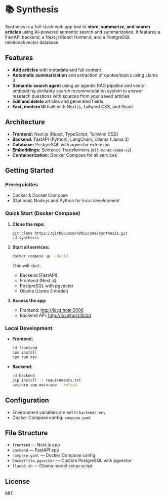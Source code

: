 # 📚 Synthesis

Synthesis is a full-stack web app tool to **store, summarize, and search articles** using AI-powered semantic search and summarization. It features a FastAPI backend, a Next.js/React frontend, and a PostgreSQL relational/vector database.

## Features

- **Add articles** with metadata and full content
- **Automatic summarization** and extraction of quotes/topics using Llama 3
- **Semantic search agent** using an agentic RAG pipeline and vector embedding similarity search recommendation system to answer research questions with sources from your saved articles
- **Edit and delete** articles and generated fields
- **Fast, modern UI** built with Next.js, Tailwind CSS, and React

## Architecture

- **Frontend:** Next.js (React, TypeScript, Tailwind CSS)
- **Backend:** FastAPI (Python), LangChain, Ollama (Llama 3)
- **Database:** PostgreSQL with pgvector extension
- **Embeddings:** Sentence Transformers (`all-mpnet-base-v2`)
- **Containerization:** Docker Compose for all services

## Getting Started

### Prerequisites

- Docker & Docker Compose
- (Optional) Node.js and Python for local development

### Quick Start (Docker Compose)

1. **Clone the repo:**
   ```sh
   git clone https://github.com/nzhoucode/synthesis.git
   cd synthesis
   ```

2. **Start all services:**
   ```sh
   docker compose up --build
   ```

   This will start:
   - Backend (FastAPI)
   - Frontend (Next.js)
   - PostgreSQL with pgvector
   - Ollama (Llama 3 model)

3. **Access the app:**
   - Frontend: [http://localhost:3000](http://localhost:3000)
   - Backend API: [http://localhost:8000](http://localhost:8000/docs)

### Local Development

- **Frontend:**  
  ```sh
  cd frontend
  npm install
  npm run dev
  ```
- **Backend:**  
  ```sh
  cd backend
  pip install -r requirements.txt
  uvicorn app.main:app --reload
  ```

## Configuration

- Environment variables are set in `backend/.env`
- Docker Compose config: `compose.yaml`

## File Structure

- `frontend` — Next.js app
- `backend` — FastAPI app
- `compose.yaml` — Docker Compose config
- `Dockerfile.pgvector` — Custom PostgreSQL with pgvector
- `llama3.sh` — Ollama model setup script

## License

MIT
